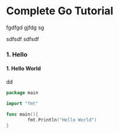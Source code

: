 # Complete Go Tutorial


fgdfgd gjfdg sg

sdfsdf sdfsdf

### 1. Hello



#### 1. Hello World

dd



```go
package main

import "fmt"

func main(){
        fmt.Println("Hello World")
}
```


